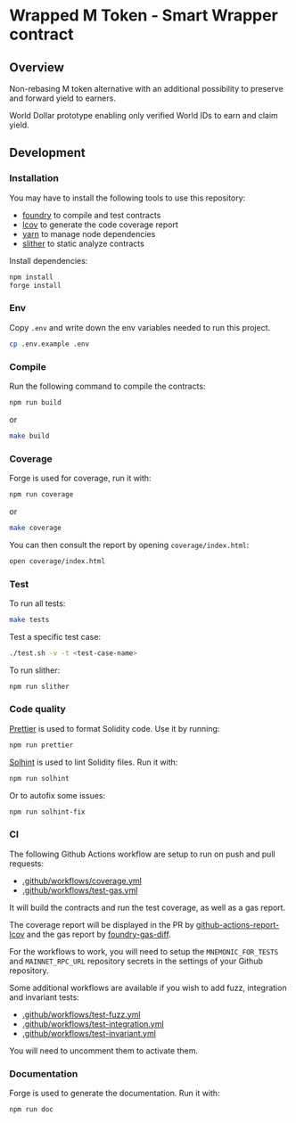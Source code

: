 # Wrapped M Token - Smart Wrapper contract

## Overview

Non-rebasing M token alternative with an additional possibility to preserve and forward yield to earners.

World Dollar prototype enabling only verified World IDs to earn and claim yield.

## Development

### Installation

You may have to install the following tools to use this repository:

- [foundry](https://github.com/foundry-rs/foundry) to compile and test contracts
- [lcov](https://github.com/linux-test-project/lcov) to generate the code coverage report
- [yarn](https://classic.yarnpkg.com/lang/en/docs/install/) to manage node dependencies
- [slither](https://github.com/crytic/slither) to static analyze contracts

Install dependencies:

```bash
npm install
forge install
```

### Env

Copy `.env` and write down the env variables needed to run this project.

```bash
cp .env.example .env
```

### Compile

Run the following command to compile the contracts:

```bash
npm run build
```

or

```bash
make build
```

### Coverage

Forge is used for coverage, run it with:

```bash
npm run coverage
```

or

```bash
make coverage
```

You can then consult the report by opening `coverage/index.html`:

```bash
open coverage/index.html
```

### Test

To run all tests:

```bash
make tests
```

Test a specific test case:

```bash
./test.sh -v -t <test-case-name>
```

To run slither:

```bash
npm run slither
```

### Code quality

[Prettier](https://prettier.io) is used to format Solidity code. Use it by running:

```bash
npm run prettier
```

[Solhint](https://protofire.github.io/solhint/) is used to lint Solidity files. Run it with:

```bash
npm run solhint
```

Or to autofix some issues:

```bash
npm run solhint-fix
```

### CI

The following Github Actions workflow are setup to run on push and pull requests:

- [.github/workflows/coverage.yml](.github/workflows/coverage.yml)
- [.github/workflows/test-gas.yml](.github/workflows/test-gas.yml)

It will build the contracts and run the test coverage, as well as a gas report.

The coverage report will be displayed in the PR by [github-actions-report-lcov](https://github.com/zgosalvez/github-actions-report-lcov) and the gas report by [foundry-gas-diff](https://github.com/Rubilmax/foundry-gas-diff).

For the workflows to work, you will need to setup the `MNEMONIC_FOR_TESTS` and `MAINNET_RPC_URL` repository secrets in the settings of your Github repository.

Some additional workflows are available if you wish to add fuzz, integration and invariant tests:

- [.github/workflows/test-fuzz.yml](.github/workflows/test-fuzz.yml)
- [.github/workflows/test-integration.yml](.github/workflows/test-integration.yml)
- [.github/workflows/test-invariant.yml](.github/workflows/test-invariant.yml)

You will need to uncomment them to activate them.

### Documentation

Forge is used to generate the documentation. Run it with:

```bash
npm run doc
```
